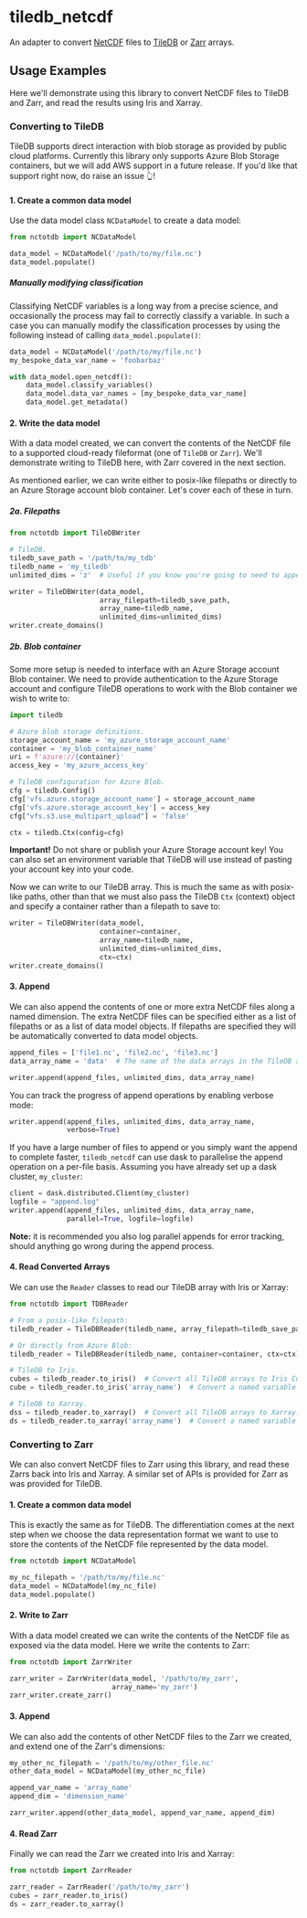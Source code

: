 # tiledb_netcdf
An adapter to convert [NetCDF](https://www.unidata.ucar.edu/software/netcdf/) files to [TileDB](https://tiledb.com/) or [Zarr](https://zarr.readthedocs.io/en/stable/index.html) arrays.

## Usage Examples

Here we'll demonstrate using this library to convert NetCDF files to TileDB and Zarr, and read the results using Iris and Xarray.

### Converting to TileDB

TileDB supports direct interaction with blob storage as provided by public cloud platforms.
Currently this library only supports Azure Blob Storage containers, but we will add AWS support
in a future release. If you'd like that support right now, do raise an issue 👆!

#### 1. Create a common data model

Use the data model class `NCDataModel` to create a data model:

```python
from nctotdb import NCDataModel

data_model = NCDataModel('/path/to/my/file.nc')
data_model.populate()
```

##### Manually modifying classification

Classifying NetCDF variables is a long way from a precise science, and occasionally the
process may fail to correctly classify a variable. In such a case you can manually modify
the classification processes by using the following instead of calling `data_model.populate()`:

```python
data_model = NCDataModel('/path/to/my/file.nc')
my_bespoke_data_var_name = 'foobarbaz'

with data_model.open_netcdf():
    data_model.classify_variables()
    data_model.data_var_names = [my_bespoke_data_var_name]
    data_model.get_metadata()
```

#### 2. Write the data model

With a data model created, we can convert the contents of the NetCDF file to a supported
cloud-ready fileformat (one of `TileDB` or `Zarr`). We'll demonstrate writing to TileDB here,
with Zarr covered in the next section.

As mentioned earlier, we can write either to posix-like filepaths or directly to
an Azure Storage account blob container. Let's cover each of these in turn.

##### 2a. Filepaths

```python
from nctotdb import TileDBWriter

# TileDB.
tiledb_save_path = '/path/to/my_tdb'
tiledb_name = 'my_tiledb'
unlimited_dims = 'z'  # Useful if you know you're going to need to append to the `z` dimension

writer = TileDBWriter(data_model,
                      array_filepath=tiledb_save_path,
                      array_name=tiledb_name,
                      unlimited_dims=unlimited_dims)
writer.create_domains()
```

##### 2b. Blob container

Some more setup is needed to interface with an Azure Storage account Blob container.
We need to provide authentication to the Azure Storage account and configure TileDB operations
to work with the Blob container we wish to write to:

```python
import tiledb

# Azure blob storage definitions.
storage_account_name = 'my_azure_storage_account_name'
container = 'my_blob_container_name'
uri = f'azure://{container}'
access_key = 'my_azure_access_key'

# TileDB configuration for Azure Blob.
cfg = tiledb.Config()
cfg['vfs.azure.storage_account_name'] = storage_account_name
cfg['vfs.azure.storage_account_key'] = access_key
cfg["vfs.s3.use_multipart_upload"] = 'false'

ctx = tiledb.Ctx(config=cfg)
```

**Important!** Do not share or publish your Azure Storage account key! You can also
set an environment variable that TileDB will use instead of pasting your account key
into your code.

Now we can write to our TileDB array. This is much the same as with posix-like
paths, other than that we must also pass the TileDB `Ctx` (context) object and specify
a container rather than a filepath to save to:

```python
writer = TileDBWriter(data_model,
                      container=container,
                      array_name=tiledb_name,
                      unlimited_dims=unlimited_dims,
                      ctx=ctx)
writer.create_domains()
```

#### 3. Append

We can also append the contents of one or more extra NetCDF files along a named dimension.
The extra NetCDF files can be specified either as a list of filepaths or as a list of data model
objects. If filepaths are specified they will be automatically converted to data model objects.

```python
append_files = ['file1.nc', 'file2.nc', 'file3.nc']
data_array_name = 'data'  # The name of the data arrays in the TileDB array, typically `data`.

writer.append(append_files, unlimited_dims, data_array_name)
```

You can track the progress of append operations by enabling verbose mode:

```python
writer.append(append_files, unlimited_dims, data_array_name,
              verbose=True)
```

If you have a large number of files to append or you simply want the append to complete
faster, `tiledb_netcdf` can use dask to parallelise the append operation on a per-file basis.
Assuming you have already set up a dask cluster, `my_cluster`:

```python
client = dask.distributed.Client(my_cluster)
logfile = "append.log"
writer.append(append_files, unlimited_dims, data_array_name,
              parallel=True, logfile=logfile)
```

**Note:** it is recommended you also log parallel appends for error tracking, should
anything go wrong during the append process.

#### 4. Read Converted Arrays

We can use the `Reader` classes to read our TileDB array with Iris or Xarray:

```python
from nctotdb import TDBReader

# From a posix-like filepath:
tiledb_reader = TileDBReader(tiledb_name, array_filepath=tiledb_save_path)

# Or directly from Azure Blob:
tiledb_reader = TileDBReader(tiledb_name, container=container, ctx=ctx)

# TileDB to Iris.
cubes = tiledb_reader.to_iris()  # Convert all TileDB arrays to Iris Cubes.
cube = tiledb_reader.to_iris('array_name')  # Convert a named variable to an Iris Cube.

# TileDB to Xarray.
dss = tiledb_reader.to_xarray()  # Convert all TileDB arrays to Xarray.
ds = tiledb_reader.to_xarray('array_name')  # Convert a named variable to an Xarray dataset.
```

### Converting to Zarr

We can also convert NetCDF files to Zarr using this library, and read these Zarrs
back into Iris and Xarray. A similar set of APIs is provided for Zarr as was provided
for TileDB.

#### 1. Create a common data model

This is exactly the same as for TileDB. The differentiation comes at the next step
when we choose the data representation format we want to use to store the contents of
the NetCDF file represented by the data model.

```python
from nctotdb import NCDataModel

my_nc_filepath = '/path/to/my/file.nc'
data_model = NCDataModel(my_nc_file)
data_model.populate()
```

#### 2. Write to Zarr

With a data model created we can write the contents of the NetCDF file as exposed via
the data model. Here we write the contents to Zarr:

```python
from nctotdb import ZarrWriter

zarr_writer = ZarrWriter(data_model, '/path/to/my_zarr',
                         array_name='my_zarr')
zarr_writer.create_zarr()
```

#### 3. Append

We can also add the contents of other NetCDF files to the Zarr we created, and
extend one of the Zarr's dimensions:

```python
my_other_nc_filepath = '/path/to/my/other_file.nc'
other_data_model = NCDataModel(my_other_nc_file)

append_var_name = 'array_name'
append_dim = 'dimension_name'

zarr_writer.append(other_data_model, append_var_name, append_dim)
```

#### 4. Read Zarr

Finally we can read the Zarr we created into Iris and Xarray:

```python
from nctotdb import ZarrReader

zarr_reader = ZarrReader('/path/to/my_zarr')
cubes = zarr_reader.to_iris()
ds = zarr_reader.to_xarray()
```
